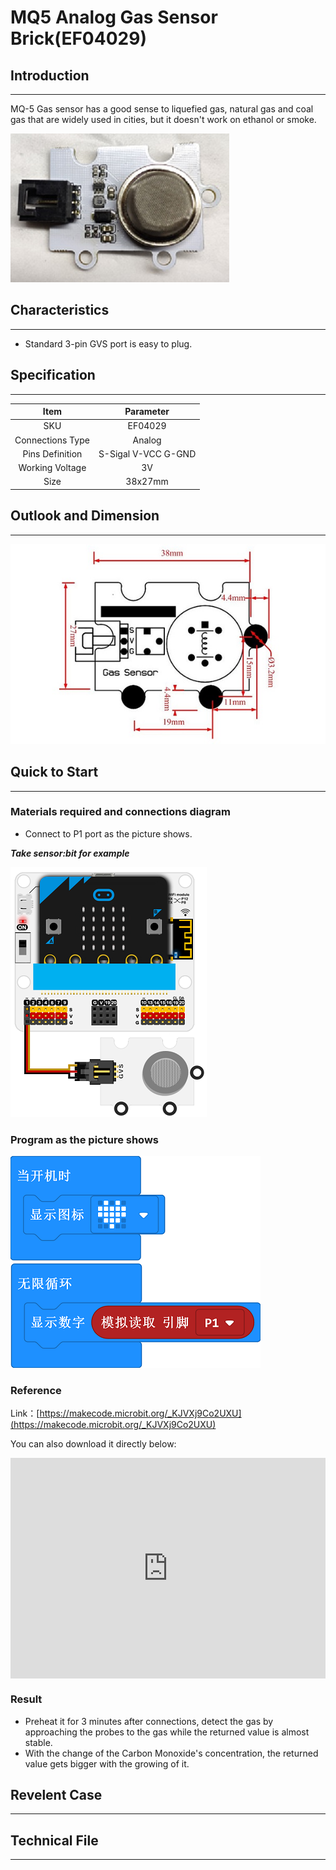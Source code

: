 # MQ5 Analog Gas Sensor Brick(EF04029)

## Introduction
---
MQ-5 Gas sensor has a good sense to liquefied gas, natural gas and coal gas that are widely used in cities, but it doesn't work on ethanol or smoke. 

![](./images/04029_01.png)

## Characteristics
---
- Standard 3-pin GVS port is easy to plug. 
## Specification
---

Item | Parameter 
:-: | :-: 
SKU|EF04029
Connections Type|Analog
Pins Definition|S-Sigal V-VCC G-GND
Working Voltage|3V
Size|38x27mm



## Outlook and Dimension
---

![](./images/04029_02.png)


## Quick to Start
---

### Materials required and connections diagram 


- Connect to P1 port as the picture shows. 

***Take sensor:bit for example***



![](./images/04029_03.png)




### Program as the picture shows 



![](./images/04029_04.png)




### Reference
Link：[https://makecode.microbit.org/_KJVXj9Co2UXU](https://makecode.microbit.org/_KJVXj9Co2UXU)

You can also download it directly below:

<div style="position:relative;height:0;padding-bottom:70%;overflow:hidden;"><iframe style="position:absolute;top:0;left:0;width:100%;height:100%;" src="https://makecode.microbit.org/#pub:_KJVXj9Co2UXU" frameborder="0" sandbox="allow-popups allow-forms allow-scripts allow-same-origin"></iframe></div>  


### Result
- Preheat it for 3 minutes after connections, detect the gas by approaching the probes to the gas while the returned value is almost stable. 
- With the change of the Carbon Monoxide's concentration, the returned value gets bigger with the growing of it.
## Revelent Case
---

## Technical File
---
